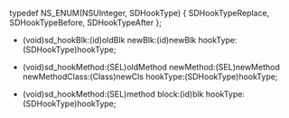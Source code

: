 
typedef NS_ENUM(NSUInteger, SDHookType) {
    SDHookTypeReplace,
    SDHookTypeBefore,
    SDHookTypeAfter
};

- (void)sd_hookBlk:(id)oldBlk
            newBlk:(id)newBlk
          hookType:(SDHookType)hookType;

- (void)sd_hookMethod:(SEL)oldMethod
            newMethod:(SEL)newMethod
       newMethodClass:(Class)newCls
             hookType:(SDHookType)hookType;

- (void)sd_hookMethod:(SEL)method
                block:(id)blk
             hookType:(SDHookType)hookType;
